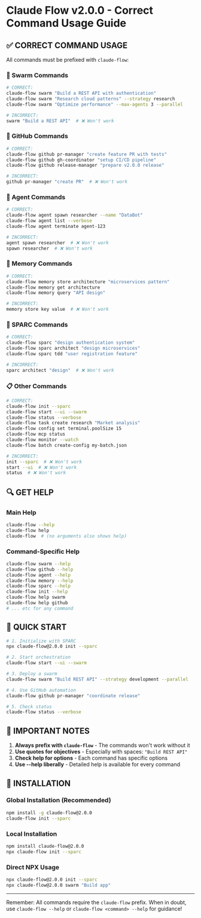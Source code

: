 # Claude Flow v2.0.0 - Correct Command Usage Guide

## ✅ CORRECT COMMAND USAGE

All commands must be prefixed with `claude-flow`:

### 🧠 Swarm Commands
```bash
# CORRECT:
claude-flow swarm "Build a REST API with authentication"
claude-flow swarm "Research cloud patterns" --strategy research
claude-flow swarm "Optimize performance" --max-agents 3 --parallel

# INCORRECT:
swarm "Build a REST API"  # ❌ Won't work
```

### 🐙 GitHub Commands
```bash
# CORRECT:
claude-flow github pr-manager "create feature PR with tests"
claude-flow github gh-coordinator "setup CI/CD pipeline"
claude-flow github release-manager "prepare v2.0.0 release"

# INCORRECT:
github pr-manager "create PR"  # ❌ Won't work
```

### 🤖 Agent Commands
```bash
# CORRECT:
claude-flow agent spawn researcher --name "DataBot"
claude-flow agent list --verbose
claude-flow agent terminate agent-123

# INCORRECT:
agent spawn researcher  # ❌ Won't work
spawn researcher  # ❌ Won't work
```

### 💾 Memory Commands
```bash
# CORRECT:
claude-flow memory store architecture "microservices pattern"
claude-flow memory get architecture
claude-flow memory query "API design"

# INCORRECT:
memory store key value  # ❌ Won't work
```

### 🚀 SPARC Commands
```bash
# CORRECT:
claude-flow sparc "design authentication system"
claude-flow sparc architect "design microservices"
claude-flow sparc tdd "user registration feature"

# INCORRECT:
sparc architect "design"  # ❌ Won't work
```

### 📋 Other Commands
```bash
# CORRECT:
claude-flow init --sparc
claude-flow start --ui --swarm
claude-flow status --verbose
claude-flow task create research "Market analysis"
claude-flow config set terminal.poolSize 15
claude-flow mcp status
claude-flow monitor --watch
claude-flow batch create-config my-batch.json

# INCORRECT:
init --sparc  # ❌ Won't work
start --ui  # ❌ Won't work
status  # ❌ Won't work
```

## 🔍 GET HELP

### Main Help
```bash
claude-flow --help
claude-flow help
claude-flow  # (no arguments also shows help)
```

### Command-Specific Help
```bash
claude-flow swarm --help
claude-flow github --help
claude-flow agent --help
claude-flow memory --help
claude-flow sparc --help
claude-flow init --help
claude-flow help swarm
claude-flow help github
# ... etc for any command
```

## 🚀 QUICK START

```bash
# 1. Initialize with SPARC
npx claude-flow@2.0.0 init --sparc

# 2. Start orchestration
claude-flow start --ui --swarm

# 3. Deploy a swarm
claude-flow swarm "Build REST API" --strategy development --parallel

# 4. Use GitHub automation
claude-flow github pr-manager "coordinate release"

# 5. Check status
claude-flow status --verbose
```

## 📝 IMPORTANT NOTES

1. **Always prefix with `claude-flow`** - The commands won't work without it
2. **Use quotes for objectives** - Especially with spaces: `"Build REST API"`
3. **Check help for options** - Each command has specific options
4. **Use --help liberally** - Detailed help is available for every command

## 🎯 INSTALLATION

### Global Installation (Recommended)
```bash
npm install -g claude-flow@2.0.0
claude-flow init --sparc
```

### Local Installation
```bash
npm install claude-flow@2.0.0
npx claude-flow init --sparc
```

### Direct NPX Usage
```bash
npx claude-flow@2.0.0 init --sparc
npx claude-flow@2.0.0 swarm "Build app"
```

---

Remember: All commands require the `claude-flow` prefix. When in doubt, use `claude-flow --help` or `claude-flow <command> --help` for guidance!